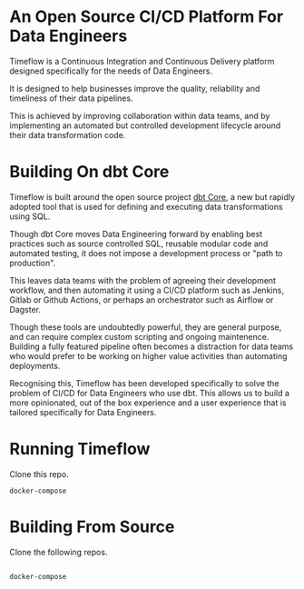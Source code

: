 # An Open Source CI/CD Platform For Data Engineers

Timeflow is a Continuous Integration and Continuous Delivery platform designed specifically for the needs of Data Engineers.

It is designed to help businesses improve the quality, reliability and timeliness of their data pipelines.

This is achieved by improving collaboration within data teams, and by implementing an automated but controlled development lifecycle around their data transformation code.

# Building On dbt Core

Timeflow is built around the open source project [dbt Core](https://github.com/dbt-labs/dbt-core), a new but rapidly adopted tool that is used for defining and executing data transformations using SQL.

Though dbt Core moves Data Engineering forward by enabling best practices such as source controlled SQL, reusable modular code and automated testing, it does not impose a development process or "path to production".

This leaves data teams with the problem of agreeing their development workflow, and then automating it using a CI/CD platform such as Jenkins, Gitlab or Github Actions, or perhaps an orchestrator such as Airflow or Dagster.

Though these tools are undoubtedly powerful, they are general purpose, and can require complex custom scripting and ongoing maintenence. Building a fully featured pipeline often becomes a distraction for data teams who would prefer to be working on higher value activities than automating deployments.

Recognising this, Timeflow has been developed specifically to solve the problem of CI/CD for Data Engineers who use dbt. This allows us to build a more opinionated, out of the box experience and a user experience that is tailored specifically for Data Engineers.

# Running Timeflow

Clone this repo.

```
docker-compose 
```

# Building From Source

Clone the following repos.

```

```

```
docker-compose
```
